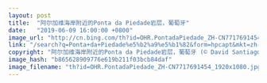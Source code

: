 ```yaml
---
layout: post
title:  "阿尔加维海岸附近的Ponta da Piedade岩层，葡萄牙"
date:   "2019-06-09 16:00:00 +0800"
image_url: "http://cn.bing.com/th?id=OHR.PontadaPiedade_ZH-CN7717691454_1920x1080.jpg&rf=LaDigue_1920x1080.jpg&pid=hp"
link: "/search?q=Ponta+da+Piedade%e5%b2%a9%e5%b1%82&form=hpcapt&mkt=zh-cn"
copyright: "阿尔加维海岸附近的Ponta da Piedade岩层，葡萄牙 (© David Santiago Garcia/Offset)"
image_hash: "b865628909776e619b211f03bcb84daf"
image_filename: "th?id=OHR.PontadaPiedade_ZH-CN7717691454_1920x1080.jpg&rf=LaDigue_1920x1080.jpg&pid=hp"
---
```

